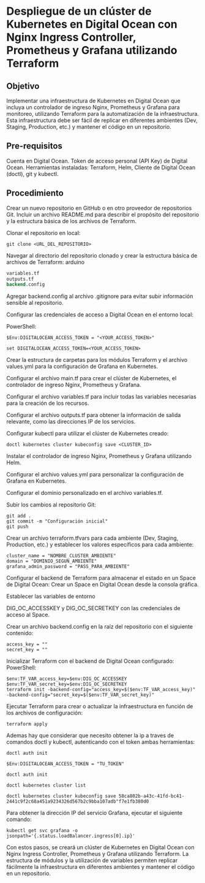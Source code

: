 #   Despliegue de un clúster de Kubernetes en Digital Ocean con Nginx Ingress Controller, Prometheus y Grafana utilizando Terraform
## Objetivo

Implementar una infraestructura de Kubernetes en Digital Ocean que incluya un controlador de ingreso Nginx, Prometheus y Grafana para monitoreo, utilizando Terraform para la automatización de la infraestructura. Esta infraestructura debe ser fácil de replicar en diferentes ambientes (Dev, Staging, Production, etc.) y mantener el código en un repositorio.

## Pre-requisitos

Cuenta en Digital Ocean.
Token de acceso personal (API Key) de Digital Ocean.
Herramientas instaladas: Terraform, Helm, Cliente de Digital Ocean (doctl), git y kubectl.

## Procedimiento

Crear un nuevo repositorio en GitHub o en otro proveedor de repositorios Git. Incluir un archivo README.md para describir el propósito del repositorio y la estructura básica de los archivos de Terraform.

Clonar el repositorio en local:

```git clone <URL_DEL_REPOSITORIO>```

Navegar al directorio del repositorio clonado y crear la estructura básica de archivos de Terraform:
arduino

```main.tf
variables.tf
outputs.tf
backend.config
```

Agregar backend.config al archivo .gitignore para evitar subir información sensible al repositorio.

Configurar las credenciales de acceso a Digital Ocean en el entorno local:

PowerShell:

```$Env:DIGITALOCEAN_ACCESS_TOKEN = "<YOUR_ACCESS_TOKEN>"```


```set DIGITALOCEAN_ACCESS_TOKEN=<YOUR_ACCESS_TOKEN>```

Crear la estructura de carpetas para los módulos Terraform y el archivo values.yml para la configuración de Grafana en Kubernetes.

Configurar el archivo main.tf para crear el clúster de Kubernetes, el controlador de ingreso Nginx, Prometheus y Grafana.

Configurar el archivo variables.tf para incluir todas las variables necesarias para la creación de los recursos.

Configurar el archivo outputs.tf para obtener la información de salida relevante, como las direcciones IP de los servicios.

Configurar kubectl para utilizar el clúster de Kubernetes creado:


```doctl kubernetes cluster kubeconfig save <CLUSTER_ID>```

Instalar el controlador de ingreso Nginx, Prometheus y Grafana utilizando Helm.

Configurar el archivo values.yml para personalizar la configuración de Grafana en Kubernetes.

Configurar el dominio personalizado en el archivo variables.tf.

Subir los cambios al repositorio Git:

```
git add .
git commit -m "Configuración inicial"
git push
```


Crear un archivo terraform.tfvars para cada ambiente (Dev, Staging, Production, etc.) y establecer los valores específicos para cada ambiente:

```
cluster_name = "NOMBRE_CLUSTER_AMBIENTE"
domain = "DOMINIO_SEGUN_AMBIENTE"
grafana_admin_password = "PASS_PARA_AMBIENTE"
```

Configurar el backend de Terraform para almacenar el estado en un Space de Digital Ocean:
Crear un Space en Digital Ocean desde la consola gráfica.

Establecer las variables de entorno

DIG_OC_ACCESSKEY y DIG_OC_SECRETKEY con las credenciales de acceso al Space.

Crear un archivo backend.config en la raíz del repositorio con el siguiente contenido:

```
access_key = ""
secret_key = ""
```

Inicializar Terraform con el backend de Digital Ocean configurado:
PowerShell:

```
$env:TF_VAR_access_key=$env:DIG_OC_ACCESSKEY
$env:TF_VAR_secret_key=$env:DIG_OC_SECRETKEY
terraform init -backend-config="access_key=$($env:TF_VAR_access_key)" -backend-config="secret_key=$($env:TF_VAR_secret_key)"
```


Ejecutar Terraform para crear o actualizar la infraestructura en función de los archivos de configuración:

```terraform apply```

Ademas hay que considerar que necesito obtener la ip a traves de comandos doctl y kubectl, autenticando con el token ambas herramientas: 

```
doctl auth init

$Env:DIGITALOCEAN_ACCESS_TOKEN = "TU_TOKEN"

doctl auth init

doctl kubernetes cluster list

doctl kubernetes cluster kubeconfig save 58ca802b-a43c-41fd-bc41-2441c9f2c68a451a9234326d567b2c9bba107adb"f7e1fb380d0
```

Para obtener la dirección IP del servicio Grafana, ejecutar el siguiente comando:

```kubectl get svc grafana -o jsonpath='{.status.loadBalancer.ingress[0].ip}'```

Con estos pasos, se creará un clúster de Kubernetes en Digital Ocean con Nginx Ingress Controller, Prometheus y Grafana utilizando Terraform. La estructura de módulos y la utilización de variables permiten replicar fácilmente la infraestructura en diferentes ambientes y mantener el código en un repositorio.



